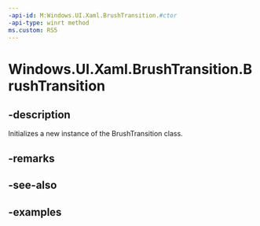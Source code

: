 ```yaml
---
-api-id: M:Windows.UI.Xaml.BrushTransition.#ctor
-api-type: winrt method
ms.custom: RS5
---
```


<!-- Method syntax.
public BrushTransition.BrushTransition()
-->

# Windows.UI.Xaml.BrushTransition.BrushTransition

## -description
Initializes a new instance of the BrushTransition class.

## -remarks

## -see-also

## -examples

